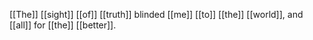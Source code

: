 [[The]] [[sight]] [[of]] [[truth]] blinded [[me]] [[to]] [[the]] [[world]], and [[all]] for [[the]] [[better]].